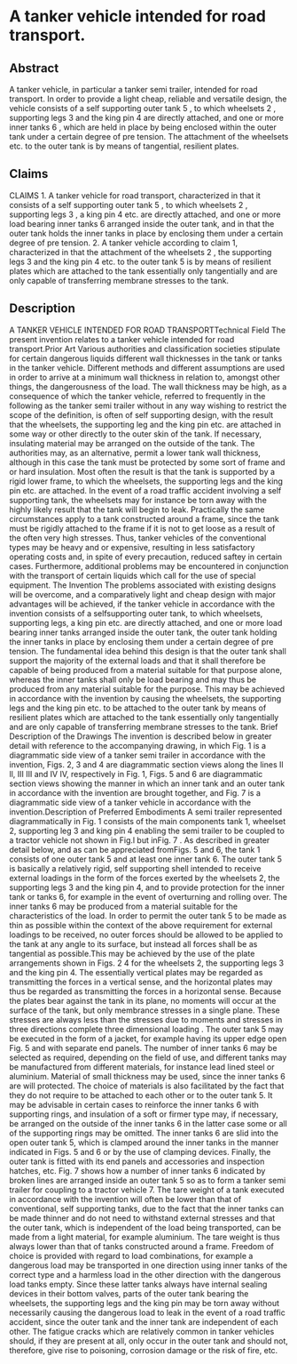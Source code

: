 # A tanker vehicle intended for road transport.

## Abstract
A tanker vehicle, in particular a tanker semi trailer, intended for road transport. In order to provide a light cheap, reliable and versatile design, the vehicle consists of a self supporting outer tank 5 , to which wheelsets 2 , supporting legs 3 and the king pin 4 are directly attached, and one or more inner tanks 6 , which are held in place by being enclosed within the outer tank under a certain degree of pre tension. The attachment of the wheelsets etc. to the outer tank is by means of tangential, resilient plates.

## Claims
CLAIMS 1. A tanker vehicle for road transport, characterized in that it consists of a self supporting outer tank 5 , to which wheelsets 2 , supporting legs 3 , a king pin 4 etc. are directly attached, and one or more load bearing inner tanks 6 arranged inside the outer tank, and in that the outer tank holds the inner tanks in place by enclosing them under a certain degree of pre tension. 2. A tanker vehicle according to claim 1, characterized in that the attachment of the wheelsets 2 , the supporting legs 3 and the king pin 4 etc. to the outer tank 5 is by means of resilient plates which are attached to the tank essentially only tangentially and are only capable of transferring membrane stresses to the tank.

## Description
A TANKER VEHICLE INTENDED FOR ROAD TRANSPORTTechnical Field The present invention relates to a tanker vehicle intended for road transport.Prior Art Various authorities and classification societies stipulate for certain dangerous liquids different wall thicknesses in the tank or tanks in the tanker vehicle. Different methods and different assumptions are used in order to arrive at a minimum wall thickness in relation to, amongst other things, the dangerousness of the load. The wall thickness may be high, as a consequence of which the tanker vehicle, referred to frequently in the following as the tanker semi trailer without in any way wishing to restrict the scope of the definition, is often of self supporting design, with the result that the wheelsets, the supporting leg and the king pin etc. are attached in some way or other directly to the outer skin of the tank. If necessary, insulating material may be arranged on the outside of the tank. The authorities may, as an alternative, permit a lower tank wall thickness, although in this case the tank must be protected by some sort of frame and or hard insulation. Most often the result is that the tank is supported by a rigid lower frame, to which the wheelsets, the supporting legs and the king pin etc. are attached. In the event of a road traffic accident involving a self supporting tank, the wheelsets may for instance be torn away with the highly likely result that the tank will begin to leak. Practically the same circumstances apply to a tank constructed around a frame, since the tank must be rigidly attached to the frame if it is not to get loose as a result of the often very high stresses. Thus, tanker vehicles of the conventional types may be heavy and or expensive, resulting in less satisfactory operating costs and, in spite of every precaution, reduced saftey in certain cases. Furthermore, additional problems may be encountered in conjunction with the transport of certain liquids which call for the use of special equipment. The Invention The problems associated with existing designs will be overcome, and a comparatively light and cheap design with major advantages will be achieved, if the tanker vehicle in accordance with the invention consists of a selfsupporting outer tank, to which wheelsets, supporting legs, a king pin etc. are directly attached, and one or more load bearing inner tanks arranged inside the outer tank, the outer tank holding the inner tanks in place by enclosing them under a certain degree of pre tension. The fundamental idea behind this design is that the outer tank shall support the majority of the external loads and that it shall therefore be capable of being produced from a material suitable for that purpose alone, whereas the inner tanks shall only be load bearing and may thus be produced from any material suitable for the purpose. This may be achieved in accordance with the invention by causing the wheelsets, the supporting legs and the king pin etc. to be attached to the outer tank by means of resilient plates which are attached to the tank essentially only tangentially and are only capable of transferring membrane stresses to the tank. Brief Description of the Drawings The invention is described below in greater detail with reference to the accompanying drawing, in which Fig. 1 is a diagrammatic side view of a tanker semi trailer in accordance with the invention, Figs. 2, 3 and 4 are diagrammatic section views along the lines Il ll, III III and IV IV, respectively in Fig. 1, Figs. 5 and 6 are diagrammatic section views showing the manner in which an inner tank and an outer tank in accordance with the invention are brought together, and Fig. 7 is a diagrammatic side view of a tanker vehicle in accordance with the invention.Description of Preferred Embodiments A semi trailer represented diagrammatically in Fig. 1 consists of the main components tank 1, wheelset 2, supporting leg 3 and king pin 4 enabling the semi trailer to be coupled to a tractor vehicle not shown in Fig.l but inFig. 7 . As described in greater detail below, and as can be appreciated fromFigs. 5 and 6, the tank 1 consists of one outer tank 5 and at least one inner tank 6. The outer tank 5 is basically a relatively rigid, self supporting shell intended to receive external loadings in the form of the forces exerted by the wheelsets 2, the supporting legs 3 and the king pin 4, and to provide protection for the inner tank or tanks 6, for example in the event of overturning and rolling over. The inner tanks 6 may be produced from a material suitable for the characteristics of the load. In order to permit the outer tank 5 to be made as thin as possible within the context of the above requirement for external loadings to be received, no outer forces should be allowed to be applied to the tank at any angle to its surface, but instead all forces shall be as tangential as possible.This may be achieved by the use of the plate arrangements shown in Figs. 2 4 for the wheelsets 2, the supporting legs 3 and the king pin 4. The essentially vertical plates may be regarded as transmitting the forces in a vertical sense, and the horizontal plates may thus be regarded as transmitting the forces in a horizontal sense. Because the plates bear against the tank in its plane, no moments will occur at the surface of the tank, but only membrance stresses in a single plane. These stresses are always less than the stresses due to moments and stresses in three directions complete three dimensional loading . The outer tank 5 may be executed in the form of a jacket, for example having its upper edge open Fig. 5 and with separate end panels. The number of inner tanks 6 may be selected as required, depending on the field of use, and different tanks may be manufactured from different materials, for instance lead lined steel or aluminium. Material of small thickness may be used, since the inner tanks 6 are will protected. The choice of materials is also facilitated by the fact that they do not require to be attached to each other or to the outer tank 5. It may be advisable in certain cases to reinforce the inner tanks 6 with supporting rings, and insulation of a soft or firmer type may, if necessary, be arranged on the outside of the inner tanks 6 in the latter case some or all of the supporting rings may be omitted. The inner tanks 6 are slid into the open outer tank 5, which is clamped around the inner tanks in the manner indicated in Figs. 5 and 6 or by the use of clamping devices. Finally, the outer tank is fitted with its end panels and accessories and inspection hatches, etc. Fig. 7 shows how a number of inner tanks 6 indicated by broken lines are arranged inside an outer tank 5 so as to form a tanker semi trailer for coupling to a tractor vehicle 7. The tare weight of a tank executed in accordance with the invention will often be lower than that of conventional, self supporting tanks, due to the fact that the inner tanks can be made thinner and do not need to withstand external stresses and that the outer tank, which is independent of the load being transported, can be made from a light material, for example aluminium. The tare weight is thus always lower than that of tanks constructed around a frame. Freedom of choice is provided with regard to load combinations, for example a dangerous load may be transported in one direction using inner tanks of the correct type and a harmless load in the other direction with the dangerous load tanks empty. Since these latter tanks always have internal sealing devices in their bottom valves, parts of the outer tank bearing the wheelsets, the supporting legs and the king pin may be torn away without necessarily causing the dangerous load to leak in the event of a road traffic accident, since the outer tank and the inner tank are independent of each other. The fatigue cracks which are relatively common in tanker vehicles should, if they are present at all, only occur in the outer tank and should not, therefore, give rise to poisoning, corrosion damage or the risk of fire, etc.